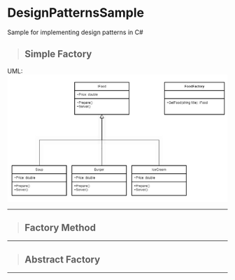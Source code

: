 # DesignPatternsSample
Sample for implementing design patterns in C#

>## Simple Factory

UML:
![Simple Factory UML](./assets/images/umls/simpleFactory.jpg "Simple Factory UML")

---
>## Factory Method

---

>## Abstract Factory

---